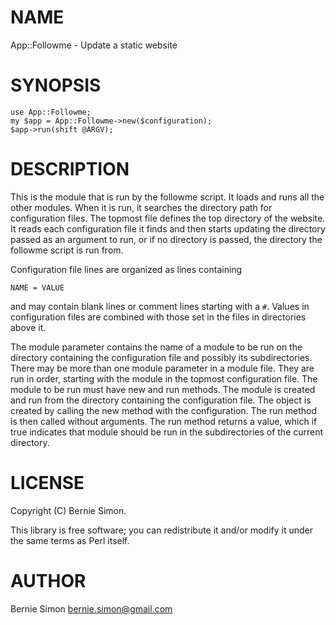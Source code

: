 # NAME

App::Followme - Update a static website

# SYNOPSIS

    use App::Followme;
    my $app = App::Followme->new($configuration);
    $app->run(shift @ARGV);

# DESCRIPTION

This is the module that is run by the followme script. It loads and runs
all the other modules. When it is run, it searches the directory path for
configuration files. The topmost file defines the top directory of the website.
It reads each configuration file it finds and then starts updating the directory
passed as an argument to run, or if no directory is passed, the directory the
followme script is run from.

Configuration file lines are organized as lines containing

    NAME = VALUE

and may contain blank lines or comment lines starting with a `#`. Values in
configuration files are combined with those set in the files in directories
above it.

The module parameter contains the name of a module to be run on the directory
containing the configuration file and possibly its subdirectories. There may be
more than one module parameter in a module file. They are run in order, starting
with the module in the topmost configuration file. The module to be run must
have new and run methods. The module is created and run from the directory
containing the configuration file. The object is created by calling the new
method with the configuration. The run method is then called without arguments.
The run method returns a value, which if true indicates that module should be
run in the subdirectories of the current directory.

# LICENSE

Copyright (C) Bernie Simon.

This library is free software; you can redistribute it and/or modify
it under the same terms as Perl itself.

# AUTHOR

Bernie Simon <bernie.simon@gmail.com>
